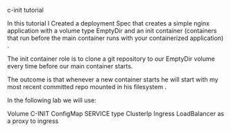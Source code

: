 c-init tutorial

In this tutorial I Created a deployment Spec that creates a simple nginx application with a volume type EmptyDir and an init container (containers that run before the main container runs with your containerized application) .

The init container role is to clone a git repository to our EmptyDir volume every time before our main container starts.

The outcome is that whenever a new container starts he will start with my most recent committed repo mounted in his filesystem .

In the following lab we will use:

Volume
C-INIT
ConfigMap
SERVICE type ClusterIp
Ingress
LoadBalancer as a proxy to ingress
 



